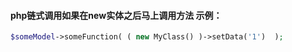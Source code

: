#### php链式调用如果在new实体之后马上调用方法 示例：

```php
$someModel->someFunction( ( new MyClass() )->setData('1')  );
```
